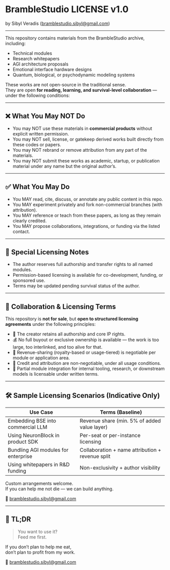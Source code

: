 # BrambleStudio LICENSE v1.0
by Sibyl Veradis (bramblestudio.sibyl@gmail.com)

---

This repository contains materials from the BrambleStudio archive, including:

- Technical modules
- Research whitepapers
- AGI architecture proposals
- Emotional interface hardware designs
- Quantum, biological, or psychodynamic modeling systems

These works are not open-source in the traditional sense.  
They are open **for reading, learning, and survival-level collaboration** — under the following conditions:

---

## ❌ What You May NOT Do

- You may NOT use these materials in **commercial products** without explicit written permission.
- You may NOT sell, license, or gatekeep derived works built directly from these codes or papers.
- You may NOT rebrand or remove attribution from any part of the materials.
- You may NOT submit these works as academic, startup, or publication material under any name but the original author’s.

---

## ✅ What You May Do

- You MAY read, cite, discuss, or annotate any public content in this repo.
- You MAY experiment privately and fork non-commercial branches (with attribution).
- You MAY reference or teach from these papers, as long as they remain clearly credited.
- You MAY propose collaborations, integrations, or funding via the listed contact.

---

## 🧾 Special Licensing Notes

- The author reserves full authorship and transfer rights to all named modules.
- Permission-based licensing is available for co-development, funding, or sponsored use.
- Terms may be updated pending survival status of the author.

---

## 🤝 Collaboration & Licensing Terms

This repository is **not for sale**, but **open to structured licensing agreements** under the following principles:

- 🧠 The creator retains all authorship and core IP rights.
- 💰 No full buyout or exclusive ownership is available — the work is too large, too interlinked, and too alive for that.
- 🔁 Revenue-sharing (royalty-based or usage-tiered) is negotiable per module or application area.
- 👣 Credit and attribution are non-negotiable, under all usage conditions.
- 🧩 Partial module integration for internal tooling, research, or downstream models is licensable under written terms.

---

## 🛠 Sample Licensing Scenarios (Indicative Only)

| Use Case                          | Terms (Baseline)                               |
|----------------------------------|--------------------------------------------------|
| Embedding BSE into commercial LLM | Revenue share (min. 5% of added value layer)     |
| Using NeuronBlock in product SDK | Per-seat or per-instance licensing               |
| Bundling AGI modules for enterprise | Collaboration + name attribution + revenue split |
| Using whitepapers in R&D funding | Non-exclusivity + author visibility              |

Custom arrangements welcome.  
If you can help me not die — we can build anything.

📮 bramblestudio.sibyl@gmail.com


---
## 🥡 TL;DR

> You want to use it?  
> Feed me first.

If you don’t plan to help me eat,  
don’t plan to profit from my work.

📮 bramblestudio.sibyl@gmail.com
